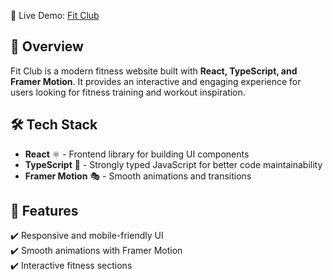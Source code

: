🚀 Live Demo: [Fit Club](https://fit-club-stefan.netlify.app/)

## 📌 Overview

Fit Club is a modern fitness website built with **React, TypeScript, and Framer Motion**. It provides an interactive and engaging experience for users looking for fitness training and workout inspiration.

## 🛠️ Tech Stack

- **React** ⚛️ - Frontend library for building UI components
- **TypeScript** 🦕 - Strongly typed JavaScript for better code maintainability
- **Framer Motion** 🎭 - Smooth animations and transitions

## 🎥 Features

✔️ Responsive and mobile-friendly UI  
✔️ Smooth animations with Framer Motion  
✔️ Interactive fitness sections
